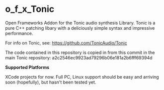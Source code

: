 o_f_x_Tonic
===========

Open Frameworks Addon for the Tonic audio synthesis Library. Tonic is a pure C++ patching libary with a deliciously simple syntax and impressive performance. 

For info on Tonic, see:
https://github.com/TonicAudio/Tonic

The code contained in this repository is copied in from this commit in the main Tonic repository:
a2c2546ec9923ad79296b06e181a2b6fff69394d

__Supported Platforms__

XCode projects for now. Full PC, Linux support should be easy and arriving soon (hopefully), but hasn't been tested yet.
